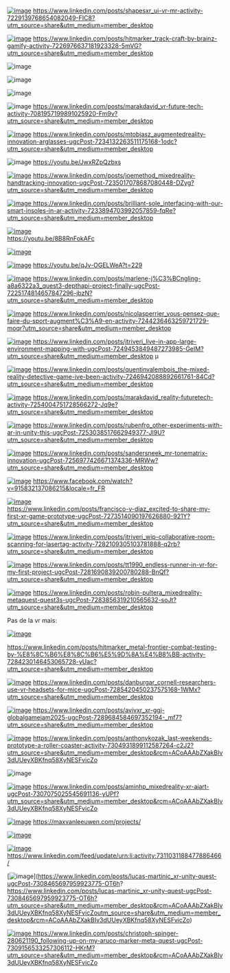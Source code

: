 [![image](https://github.com/user-attachments/assets/46e05744-1144-4b72-a633-122059438f5f)](https://www.linkedin.com/posts/shapesxr_ui-vr-mr-activity-7229139768654082049-FIC8?utm_source=share&utm_medium=member_desktop)
https://www.linkedin.com/posts/shapesxr_ui-vr-mr-activity-7229139768654082049-FIC8?utm_source=share&utm_medium=member_desktop

[![image](https://github.com/user-attachments/assets/72fd18ac-0111-4068-b7a1-6d4051201620)](https://www.linkedin.com/posts/hitmarker_track-craft-by-brainz-gamify-activity-7226976637181923328-5mVG?utm_source=share&utm_medium=member_desktop)
https://www.linkedin.com/posts/hitmarker_track-craft-by-brainz-gamify-activity-7226976637181923328-5mVG?utm_source=share&utm_medium=member_desktop

![image](https://github.com/EloiStree/2024_07_03_HelloMonsXR/assets/20149493/c7ee0740-9041-4b3f-ab32-cf3f58c244f8)

![image](https://github.com/EloiStree/2024_07_03_HelloMonsXR/assets/20149493/d95fb58b-1dec-4217-8c0e-db8d0dcf540c)

![image](https://github.com/EloiStree/2024_07_03_HelloMonsXR/assets/20149493/4c301a87-a86c-490b-a543-8ef5d6de9833)


![image](https://github.com/EloiStree/2024_07_03_HelloMonsXR/assets/20149493/7b18af45-6d70-4f8a-9327-465db31f01a3)
https://www.linkedin.com/posts/marakdavid_vr-future-tech-activity-7081957199891025920-Fm9v?utm_source=share&utm_medium=member_desktop


[![image](https://github.com/user-attachments/assets/7b15f976-b013-4407-bbb6-9ef050b9f643)](https://www.linkedin.com/posts/mtobjasz_augmentedreality-innovation-arglasses-ugcPost-7234132263511175168-1odc?utm_source=share&utm_medium=member_desktop)
https://www.linkedin.com/posts/mtobjasz_augmentedreality-innovation-arglasses-ugcPost-7234132263511175168-1odc?utm_source=share&utm_medium=member_desktop




![image](https://github.com/EloiStree/2024_07_03_HelloMonsXR/assets/20149493/e5c82f95-56ba-44ef-a304-daa6409f0bdd)
https://youtu.be/JwxRZpQzbxs



[![image](https://github.com/user-attachments/assets/8b11d4a6-bc30-41d9-8184-cc4c5fb5b3f3)](https://www.linkedin.com/posts/joemethod_mixedreality-handtracking-innovation-ugcPost-7235017078687080448-DZyg?utm_source=share&utm_medium=member_desktop)
https://www.linkedin.com/posts/joemethod_mixedreality-handtracking-innovation-ugcPost-7235017078687080448-DZyg?utm_source=share&utm_medium=member_desktop

[![image](https://github.com/user-attachments/assets/015c9a04-e010-42ba-8aac-ce8b8b8bd501)
](https://www.linkedin.com/posts/brilliant-sole_interfacing-with-our-smart-insoles-in-ar-activity-7233894703992057859-fqRe?utm_source=share&utm_medium=member_desktop)
https://www.linkedin.com/posts/brilliant-sole_interfacing-with-our-smart-insoles-in-ar-activity-7233894703992057859-fqRe?utm_source=share&utm_medium=member_desktop


[![image](https://github.com/user-attachments/assets/e1d90131-bb61-4ceb-8898-642535bdbcc4)](https://youtu.be/8B8RnFokAFc)  
https://youtu.be/8B8RnFokAFc  

[![image](https://github.com/user-attachments/assets/ba0e664e-f792-464c-9b7f-01b283a9fdf4)](https://www.linkedin.com/posts/wim-reygaert-a40547142_we-asked-german-artist-bond-truluv-to-try-activity-7236091374507364352-_tZu?utm_source=share&utm_medium=member_desktop)



[![image](https://github.com/user-attachments/assets/6c5be879-3cc1-4f03-9c7a-732ac8641625)](https://youtu.be/qJv-OGELWeA?t=229)
https://youtu.be/qJv-OGELWeA?t=229


[![image](https://github.com/user-attachments/assets/00e34cf4-1d57-4ab3-96d9-bcada12dc23e)](https://www.linkedin.com/posts/marlene-j%C3%BCngling-a8a6322a3_quest3-depthapi-project-finally-ugcPost-7225174814657847296-jbzN?utm_source=share&utm_medium=member_desktop)
https://www.linkedin.com/posts/marlene-j%C3%BCngling-a8a6322a3_quest3-depthapi-project-finally-ugcPost-7225174814657847296-jbzN?utm_source=share&utm_medium=member_desktop


[![image](https://github.com/user-attachments/assets/5bc9d51c-5fdf-4463-b817-c6e3b87b7989)](https://www.linkedin.com/posts/nicolasperrier_vous-pensez-que-faire-du-sport-augment%C3%A9-en-activity-7244236463259721729-moqr?utm_source=share&utm_medium=member_desktop)
https://www.linkedin.com/posts/nicolasperrier_vous-pensez-que-faire-du-sport-augment%C3%A9-en-activity-7244236463259721729-moqr?utm_source=share&utm_medium=member_desktop



[![image](https://github.com/user-attachments/assets/2403d64f-77d0-474e-a452-b07cb84e700e)](https://www.linkedin.com/posts/jtriveri_live-in-app-large-environment-mapping-with-ugcPost-7249453849487273985-GeIM?utm_source=share&utm_medium=member_desktop)
https://www.linkedin.com/posts/jtriveri_live-in-app-large-environment-mapping-with-ugcPost-7249453849487273985-GeIM?utm_source=share&utm_medium=member_desktop
µ



[![image](https://github.com/user-attachments/assets/a6695d63-ff78-4a5f-b9a1-74d81b9816ef)](https://www.linkedin.com/posts/quentinvalembois_the-mixed-reality-detective-game-ive-been-activity-7246942088892661761-84Cd?utm_source=share&utm_medium=member_desktop)
https://www.linkedin.com/posts/quentinvalembois_the-mixed-reality-detective-game-ive-been-activity-7246942088892661761-84Cd?utm_source=share&utm_medium=member_desktop


[![image](https://github.com/user-attachments/assets/195912ae-67fe-4846-b2dd-21e38fcf6675)](https://www.linkedin.com/posts/marakdavid_reality-futuretech-activity-7254004751728566272-Jq9e?utm_source=share&utm_medium=member_desktop)
https://www.linkedin.com/posts/marakdavid_reality-futuretech-activity-7254004751728566272-Jq9e?utm_source=share&utm_medium=member_desktop



[![image](https://github.com/user-attachments/assets/5eb99182-0eec-4c22-85ba-ca65113e7f51)](https://www.linkedin.com/posts/rubenfro_other-experiments-with-ar-in-unity-this-ugcPost-7253038517662949377-Jl9U?utm_source=share&utm_medium=member_desktop)
https://www.linkedin.com/posts/rubenfro_other-experiments-with-ar-in-unity-this-ugcPost-7253038517662949377-Jl9U?utm_source=share&utm_medium=member_desktop


[![image](https://github.com/user-attachments/assets/c8e5883f-b7f7-4783-a5ef-a272106c84c1)](https://www.linkedin.com/posts/sandersneek_mr-tonematrix-innovation-ugcPost-7256977426671374336-MRWw?utm_source=share&utm_medium=member_desktop)
https://www.linkedin.com/posts/sandersneek_mr-tonematrix-innovation-ugcPost-7256977426671374336-MRWw?utm_source=share&utm_medium=member_desktop


[![image](https://github.com/user-attachments/assets/ae25ff4b-7b24-4f5d-8d68-52418b918e09)](https://www.facebook.com/watch?v=915832137086215&locale=fr_FR)
https://www.facebook.com/watch?v=915832137086215&locale=fr_FR


[![image](https://github.com/user-attachments/assets/deeecd59-e8b8-4270-9929-37c20bee4249)](https://www.linkedin.com/posts/francisco-v-diaz_excited-to-share-my-first-xr-game-prototype-ugcPost-7273514090197626880-921Y?utm_source=share&utm_medium=member_desktop)   
https://www.linkedin.com/posts/francisco-v-diaz_excited-to-share-my-first-xr-game-prototype-ugcPost-7273514090197626880-921Y?utm_source=share&utm_medium=member_desktop  


[![image](https://github.com/user-attachments/assets/ef6bae58-66db-41f3-8794-5e7b3ef31b9a)](https://www.linkedin.com/posts/jtriveri_wip-collaborative-room-scanning-for-lasertag-activity-7282109305103781888-q2rb?utm_source=share&utm_medium=member_desktop)
https://www.linkedin.com/posts/jtriveri_wip-collaborative-room-scanning-for-lasertag-activity-7282109305103781888-q2rb?utm_source=share&utm_medium=member_desktop



[![image](https://github.com/user-attachments/assets/59cbc5a6-d8e1-41c3-88ef-14f48bda8ddc)](https://www.linkedin.com/posts/tt1990_endless-runner-in-vr-for-my-first-project-ugcPost-7281690839200780288-BnQf?utm_source=share&utm_medium=member_desktop)
https://www.linkedin.com/posts/tt1990_endless-runner-in-vr-for-my-first-project-ugcPost-7281690839200780288-BnQf?utm_source=share&utm_medium=member_desktop


[![image](https://github.com/user-attachments/assets/5ace28df-19c4-4d03-bae7-c80632a7d419)](https://www.linkedin.com/posts/robin-pultera_mixedreality-metaquest-quest3s-ugcPost-7283856319210565632-soJt?utm_source=share&utm_medium=member_desktop)
https://www.linkedin.com/posts/robin-pultera_mixedreality-metaquest-quest3s-ugcPost-7283856319210565632-soJt?utm_source=share&utm_medium=member_desktop





Pas de la vr mais:


[![image](https://github.com/user-attachments/assets/097d9ec1-9a7e-4b24-baa6-cc64cc832b7f)](https://www.linkedin.com/posts/hitmarker_metal-frontier-combat-testing-by-%E8%8C%B6%E8%8C%B6%E5%9D%8A%E4%B8%BB-activity-7284230146453065728-yUac?utm_source=share&utm_medium=member_desktop)

https://www.linkedin.com/posts/hitmarker_metal-frontier-combat-testing-by-%E8%8C%B6%E8%8C%B6%E5%9D%8A%E4%B8%BB-activity-7284230146453065728-yUac?utm_source=share&utm_medium=member_desktop




[![image](https://github.com/user-attachments/assets/0759125c-f5da-41f4-85a3-c291ee286db7)](https://www.linkedin.com/posts/danburgar_cornell-researchers-use-vr-headsets-for-mice-ugcPost-7285420450237575168-1WMx?utm_source=share&utm_medium=member_desktop)
https://www.linkedin.com/posts/danburgar_cornell-researchers-use-vr-headsets-for-mice-ugcPost-7285420450237575168-1WMx?utm_source=share&utm_medium=member_desktop


[![image](https://github.com/user-attachments/assets/b3530d1f-69b8-4a39-ab9b-6ebe3e5cf514)](https://www.linkedin.com/posts/avivxr_xr-ggj-globalgamejam2025-ugcPost-7289684584697352194-_mf7?utm_source=share&utm_medium=member_desktop)
https://www.linkedin.com/posts/avivxr_xr-ggj-globalgamejam2025-ugcPost-7289684584697352194-_mf7?utm_source=share&utm_medium=member_desktop




[![image](https://github.com/user-attachments/assets/ba1bb113-4e28-48aa-8a55-3fe01ad90a2a)](https://www.linkedin.com/posts/anthonykozak_last-weekends-prototype-a-roller-coaster-activity-7304931899112587264-c2J2?utm_source=share&utm_medium=member_desktop&rcm=ACoAAAbZXakBIv3dUUeyXBKfnq58XyNESFvicZo)
https://www.linkedin.com/posts/anthonykozak_last-weekends-prototype-a-roller-coaster-activity-7304931899112587264-c2J2?utm_source=share&utm_medium=member_desktop&rcm=ACoAAAbZXakBIv3dUUeyXBKfnq58XyNESFvicZo


![image](https://github.com/user-attachments/assets/f9265f0b-6f39-44ec-b134-3ebf63c2e990)



[![image](https://github.com/user-attachments/assets/e2c14661-4544-47ec-b570-6d9782f6f749)](https://www.linkedin.com/posts/aminhp_mixedreality-xr-aiart-ugcPost-7307075025545691136-yUPf?utm_source=share&utm_medium=member_desktop&rcm=ACoAAAbZXakBIv3dUUeyXBKfnq58XyNESFvicZo)
https://www.linkedin.com/posts/aminhp_mixedreality-xr-aiart-ugcPost-7307075025545691136-yUPf?utm_source=share&utm_medium=member_desktop&rcm=ACoAAAbZXakBIv3dUUeyXBKfnq58XyNESFvicZo


[![image](https://github.com/user-attachments/assets/193c304c-04a1-4cbd-b9ea-42be22c2774d)](https://maxvanleeuwen.com/projects/)
https://maxvanleeuwen.com/projects/




[![image](https://github.com/user-attachments/assets/42667eae-8fcb-4cf5-94cc-ce976af2d488)](https://www.linkedin.com/posts/huguesbruyere_mr-ai-passthrough-ugcPost-7309329395419107328-KkJN?utm_source=share&utm_medium=member_desktop&rcm=ACoAAAbZXakBIv3dUUeyXBKfnq58XyNESFvicZo)


[![image](https://github.com/user-attachments/assets/6cd44732-c94b-4486-a557-ca31c0d088cb)](https://www.linkedin.com/feed/update/urn:li:activity:7311031188477886466/)
https://www.linkedin.com/feed/update/urn:li:activity:7311031188477886466/



[![image](https://github.com/user-attachments/assets/cf3acc61-97b2-4f71-8892-7d1520a11a4c)](https://www.linkedin.com/posts/lucas-martinic_xr-unity-quest-ugcPost-7308465697959923775-OT6h?
https://www.linkedin.com/posts/lucas-martinic_xr-unity-quest-ugcPost-7308465697959923775-OT6h?utm_source=share&utm_medium=member_desktop&rcm=ACoAAAbZXakBIv3dUUeyXBKfnq58XyNESFvicZoutm_source=share&utm_medium=member_desktop&rcm=ACoAAAbZXakBIv3dUUeyXBKfnq58XyNESFvicZo)


[![image](https://github.com/user-attachments/assets/adbcda65-2e19-40bc-b92a-c2b42fcf7061)
](https://www.linkedin.com/posts/christoph-spinger-280621190_following-up-on-my-aruco-marker-meta-quest-ugcPost-7309156533257306112-HKrM?utm_source=share&utm_medium=member_desktop&rcm=ACoAAAbZXakBIv3dUUeyXBKfnq58XyNESFvicZo)
https://www.linkedin.com/posts/christoph-spinger-280621190_following-up-on-my-aruco-marker-meta-quest-ugcPost-7309156533257306112-HKrM?utm_source=share&utm_medium=member_desktop&rcm=ACoAAAbZXakBIv3dUUeyXBKfnq58XyNESFvicZo
